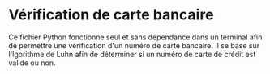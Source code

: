 # Vérification de carte bancaire

Ce fichier Python fonctionne seul et sans dépendance dans un terminal afin de permettre une vérification d'un numéro de carte bancaire. Il se base sur l'lgorithme de Luhn afin de déterminer si un numéro de carte de crédit est valide ou non.
